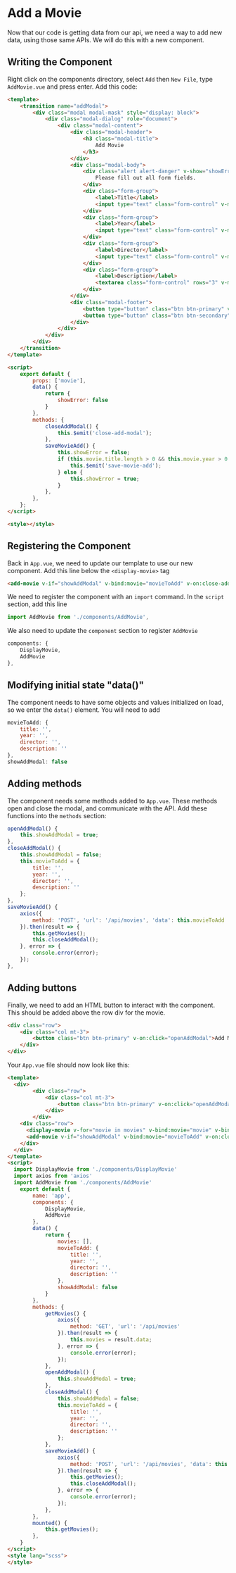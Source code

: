 # Add a Movie
Now that our code is getting data from our api, we need a way to add new data, using those same APIs.
We will do this with a new component.

## Writing the Component
Right click on the components directory, select `Add` then `New File`, type `AddMovie.vue` and press enter.
Add this code:
```html
<template>
	<transition name="addModal">
		<div class="modal modal-mask" style="display: block">
			<div class="modal-dialog" role="document">
				<div class="modal-content">
					<div class="modal-header">
						<h3 class="modal-title">
							Add Movie
						</h3>
					</div>
					<div class="modal-body">
						<div class="alert alert-danger" v-show="showError">
							Please fill out all form fields.
						</div>
						<div class="form-group">
							<label>Title</label>
							<input type="text" class="form-control" v-model="movie.title" />
						</div>
						<div class="form-group">
							<label>Year</label>
							<input type="text" class="form-control" v-model="movie.year" />
						</div>
						<div class="form-group">
							<label>Director</label>
							<input type="text" class="form-control" v-model="movie.director" />
						</div>
						<div class="form-group">
							<label>Description</label>
							<textarea class="form-control" rows="3" v-model="movie.description"></textarea>
						</div>
					</div>
					<div class="modal-footer">
						<button type="button" class="btn btn-primary" v-on:click="saveMovieAdd">Add Movie</button>
						<button type="button" class="btn btn-secondary" data-dismiss="modal" v-on:click="closeAddModal">Cancel</button>
					</div>
				</div>
			</div>
		</div>
	</transition>
</template>

<script>
	export default {
		props: ['movie'],
		data() {
			return {
				showError: false
			}
		},
		methods: {
			closeAddModal() {
				this.$emit('close-add-modal');
			},
			saveMovieAdd() {
				this.showError = false;
				if (this.movie.title.length > 0 && this.movie.year > 0 && this.movie.director.length > 0 && this.movie.description.length > 0) {
					this.$emit('save-movie-add');
				} else {
					this.showError = true;
				}
			},
		},
	};
</script>

<style></style>
```
## Registering the Component
Back in `App.vue`, we need to update our template to use our new component. Add this line below the `<display-movie>` tag
```html
<add-movie v-if="showAddModal" v-bind:movie="movieToAdd" v-on:close-add-modal="closeAddModal" v-on:save-movie-add="saveMovieAdd"></add-movie>
```

We need to register the component with an `import` command.
In the `script` section, add this line
```javascript
import AddMovie from './components/AddMovie',
```
We also need to update the `component` section to register `AddMovie`
```javascript
components: {
	DisplayMovie,
	AddMovie
},
```

## Modifying initial state "data()"
The component needs to have some objects and values initialized on load, so we enter the `data()` element.  You will need to add
```javascript
movieToAdd: {
	title: '',
	year: '',
	director: '',
	description: ''
},
showAddModal: false
```
## Adding methods
The component needs some methods added to `App.vue`.  These methods open and close the modal, and communicate with the API. Add these functions into the `methods` section:
```javascript
openAddModal() {
	this.showAddModal = true;
},
closeAddModal() {
	this.showAddModal = false;
	this.movieToAdd = {
		title: '',
		year: '',
		director: '',
		description: ''
	};
},
saveMovieAdd() {
	axios({
		method: 'POST', 'url': '/api/movies', 'data': this.movieToAdd
	}).then(result => {
		this.getMovies();
		this.closeAddModal();
	}, error => {
		console.error(error);
	});
},
```
## Adding buttons
Finally, we need to add an HTML button to interact with the component. This should be added above the row div for the movie.
```html
<div class="row">
	<div class="col mt-3">
		<button class="btn btn-primary" v-on:click="openAddModal">Add Movie</button>
	</div>
</div>
```

Your `App.vue` file should now look like this:
```html
<template>
  <div>
		<div class="row">
			<div class="col mt-3">
				<button class="btn btn-primary" v-on:click="openAddModal">Add Movie</button>
			</div>
		</div>
    <div class="row">
      <display-movie v-for="movie in movies" v-bind:movie="movie" v-bind:key="movie.id"></display-movie>
      <add-movie v-if="showAddModal" v-bind:movie="movieToAdd" v-on:close-add-modal="closeAddModal" v-on:save-movie-add="saveMovieAdd"></add-movie>
    </div>
  </div>
</template>
<script>
  import DisplayMovie from './components/DisplayMovie'
  import axios from 'axios'
  import AddMovie from './components/AddMovie'
	export default {
		name: 'app',
		components: {
			DisplayMovie,
			AddMovie
		},
		data() {
			return {
				movies: [],
				movieToAdd: {
					title: '',
					year: '',
					director: '',
					description: ''
				},
				showAddModal: false
			}
		},
		methods: {
			getMovies() {
				axios({
					method: 'GET', 'url': '/api/movies'
				}).then(result => {
					this.movies = result.data;
				}, error => {
					console.error(error);
				});
			},
			openAddModal() {
				this.showAddModal = true;
			},
			closeAddModal() {
				this.showAddModal = false;
				this.movieToAdd = {
					title: '',
					year: '',
					director: '',
					description: ''
				};
			},
			saveMovieAdd() {
				axios({
					method: 'POST', 'url': '/api/movies', 'data': this.movieToAdd
				}).then(result => {
					this.getMovies();
					this.closeAddModal();
				}, error => {
					console.error(error);
				});
			},
		},
		mounted() {
			this.getMovies();
		},
	}
</script>
<style lang="scss">
</style>
```